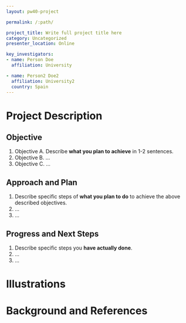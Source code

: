 ```yaml
---
layout: pw40-project

permalink: /:path/

project_title: Write full project title here
category: Uncategorized
presenter_location: Online

key_investigators:
- name: Person Doe
  affiliation: University

- name: Person2 Doe2
  affiliation: University2
  country: Spain
---
```


# Project Description

<!-- Add a short paragraph describing the project. -->

## Objective

<!-- Describe here WHAT you would like to achieve (what you will have as end result). -->

1. Objective A. Describe **what you plan to achieve** in 1-2 sentences.
1. Objective B. ...
1. Objective C. ...

## Approach and Plan

<!-- Describe here HOW you would like to achieve the objectives stated above. -->

1. Describe specific steps of **what you plan to do** to achieve the above described objectives.
1. ...
1. ...

## Progress and Next Steps

<!-- Update this section as you make progress, describing of what you have ACTUALLY DONE.
     If there are specific steps that you could not complete then you can describe them here, too. -->

1. Describe specific steps you **have actually done**.
1. ...
1. ...

# Illustrations

<!-- Add pictures and links to videos that demonstrate what has been accomplished.
![Description of picture](Example2.jpg)
![Some more images](Example2.jpg)
-->

# Background and References

<!-- If you developed any software, include link to the source code repository.
     If possible, also add links to sample data, and to any relevant publications. -->
